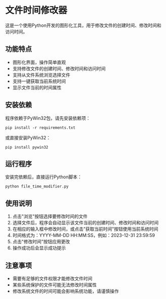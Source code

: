 # 文件时间修改器

这是一个使用Python开发的图形化工具，用于修改文件的创建时间、修改时间和访问时间。

## 功能特点

- 图形化界面，操作简单直观
- 支持修改文件的创建时间、修改时间和访问时间
- 支持从文件系统浏览选择文件
- 支持一键获取当前系统时间
- 显示文件当前的时间属性

## 安装依赖

程序依赖于PyWin32包，请先安装依赖项：

```
pip install -r requirements.txt
```

或直接安装PyWin32：

```
pip install pywin32
```

## 运行程序

安装完依赖后，直接运行Python脚本：

```
python file_time_modifier.py
```

## 使用说明

1. 点击"浏览"按钮选择要修改时间的文件
2. 选择文件后，程序会自动显示该文件当前的创建时间、修改时间和访问时间
3. 在相应的输入框中修改时间，或点击"获取当前时间"按钮使用当前系统时间
4. 时间格式为：YYYY-MM-DD HH:MM:SS，例如：2023-12-31 23:59:59
5. 点击"修改时间"按钮应用更改
6. 操作成功后会显示成功提示

## 注意事项

- 需要有足够的文件权限才能修改文件时间
- 某些系统保护的文件可能无法修改时间属性
- 修改系统文件的时间可能会影响系统功能，请谨慎操作
